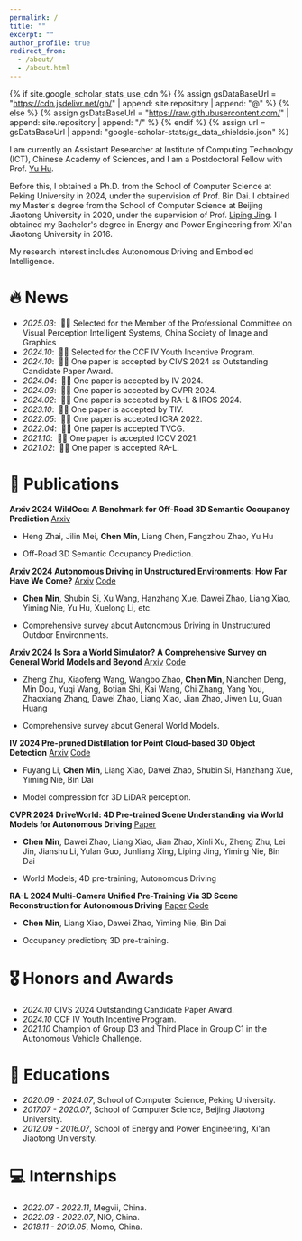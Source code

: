 ```yaml
---
permalink: /
title: ""
excerpt: ""
author_profile: true
redirect_from: 
  - /about/
  - /about.html
---
```


{% if site.google_scholar_stats_use_cdn %}
{% assign gsDataBaseUrl = "https://cdn.jsdelivr.net/gh/" | append: site.repository | append: "@" %}
{% else %}
{% assign gsDataBaseUrl = "https://raw.githubusercontent.com/" | append: site.repository | append: "/" %}
{% endif %}
{% assign url = gsDataBaseUrl | append: "google-scholar-stats/gs_data_shieldsio.json" %}

<span class='anchor' id='about-me'></span>

I am currently an Assistant Researcher at Institute of Computing Technology (ICT), Chinese Academy of Sciences, and I am a Postdoctoral Fellow with Prof. [Yu Hu](https://meridiancas.github.io/). 

Before this, I obtained a Ph.D. from the School of Computer Science at Peking University in 2024, under the supervision of Prof. Bin Dai. I obtained my Master's degree from the School of Computer Science at Beijing Jiaotong University in 2020, under the supervision of Prof. [Liping Jing](https://faculty.bjtu.edu.cn/8249/). I obtained my Bachelor's degree in Energy and Power Engineering from Xi'an Jiaotong University in 2016. 

My research interest includes Autonomous Driving and Embodied Intelligence. 

# 🔥 News
- *2025.03*: &nbsp;🎉🎉 Selected for the Member of the Professional Committee on Visual Perception Intelligent Systems, China Society of Image and Graphics
- *2024.10*: &nbsp;🎉🎉 Selected for the CCF IV Youth Incentive Program.
- *2024.10*: &nbsp;🎉🎉 One paper is accepted by CIVS 2024 as Outstanding Candidate Paper Award. 
- *2024.04*: &nbsp;🎉🎉 One paper is accepted by IV 2024.
- *2024.03*: &nbsp;🎉🎉 One paper is accepted by CVPR 2024. 
- *2024.02*: &nbsp;🎉🎉 One paper is accepted by RA-L & IROS 2024.
- *2023.10*: &nbsp;🎉🎉 One paper is accepted by TIV.
- *2022.05*: &nbsp;🎉🎉 One paper is accepted ICRA 2022.
- *2022.04*: &nbsp;🎉🎉 One paper is accepted TVCG.
- *2021.10*: &nbsp;🎉🎉 One paper is accepted ICCV 2021. 
- *2021.02*: &nbsp;🎉🎉 One paper is accepted RA-L. 

# 📝 Publications 

**Arxiv 2024 WildOcc: A Benchmark for Off-Road 3D Semantic Occupancy Prediction** [Arxiv](https://arxiv.org/abs/2410.15792)

- Heng Zhai, Jilin Mei, **Chen Min**, Liang Chen, Fangzhou Zhao, Yu Hu

- Off-Road 3D Semantic Occupancy Prediction.

**Arxiv 2024 Autonomous Driving in Unstructured Environments: How Far Have We Come?** [Arxiv](https://arxiv.org/abs/2410.07701) [Code](https://github.com/chaytonmin/Survey-Autonomous-Driving-in-Unstructured-Environments)

- **Chen Min**, Shubin Si, Xu Wang, Hanzhang Xue, Dawei Zhao, Liang Xiao, Yiming Nie, Yu Hu, Xuelong Li, etc.

- Comprehensive survey about Autonomous Driving in Unstructured Outdoor Environments.

**Arxiv 2024 Is Sora a World Simulator? A Comprehensive Survey on General World Models and Beyond** [Arxiv](https://arxiv.org/abs/2405.03520) [Code](https://github.com/GigaAI-research/General-World-Models-Survey)

- Zheng Zhu, Xiaofeng Wang, Wangbo Zhao, **Chen Min**, Nianchen Deng, Min Dou, Yuqi Wang, Botian Shi, Kai Wang, Chi Zhang, Yang You, Zhaoxiang Zhang, Dawei Zhao, Liang Xiao, Jian Zhao, Jiwen Lu, Guan Huang

- Comprehensive survey about General World Models.
  
**IV 2024 Pre-pruned Distillation for Point Cloud-based 3D Object Detection** [Arxiv](https://ieeexplore.ieee.org/abstract/document/10588400/) [Code]()

- Fuyang Li, **Chen Min**, Liang Xiao, Dawei Zhao, Shubin Si, Hanzhang Xue, Yiming Nie, Bin Dai

- Model compression for 3D LiDAR perception.

**CVPR 2024 DriveWorld: 4D Pre-trained Scene Understanding via World Models for Autonomous Driving** [Paper](https://openaccess.thecvf.com/content/CVPR2024/html/Min_DriveWorld_4D_Pre-trained_Scene_Understanding_via_World_Models_for_Autonomous_CVPR_2024_paper.html)

- **Chen Min**, Dawei Zhao, Liang Xiao, Jian Zhao, Xinli Xu, Zheng Zhu, Lei Jin, Jianshu Li, Yulan Guo, Junliang Xing, Liping Jing, Yiming Nie, Bin Dai

- World Models; 4D pre-training; Autonomous Driving

**RA-L 2024 Multi-Camera Unified Pre-Training Via 3D Scene Reconstruction for Autonomous Driving** [Paper](https://ieeexplore.ieee.org/abstract/document/10423224) [Code](https://github.com/chaytonmin/UniScene)

- **Chen Min**, Liang Xiao, Dawei Zhao, Yiming Nie, Bin Dai

- Occupancy prediction; 3D pre-training. 

# 🎖 Honors and Awards
- *2024.10* CIVS 2024 Outstanding Candidate Paper Award.
- *2024.10* CCF IV Youth Incentive Program.
- *2021.10* Champion of Group D3 and Third Place in Group C1 in the Autonomous Vehicle Challenge. 

# 📖 Educations
- *2020.09 - 2024.07*, School of Computer Science, Peking University. 
- *2017.07 - 2020.07*, School of Computer Science, Beijing Jiaotong University. 
- *2012.09 - 2016.07*, School of Energy and Power Engineering, Xi'an Jiaotong University. 

# 💻 Internships
- *2022.07 - 2022.11*, Megvii, China.
- *2022.03 - 2022.07*, NIO, China.
- *2018.11 - 2019.05*, Momo, China.
